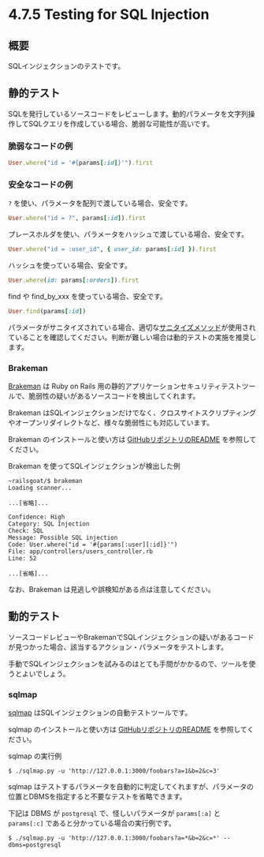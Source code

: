 # 4.7.5 Testing for SQL Injection

## 概要

SQLインジェクションのテストです。

## 静的テスト

SQLを発行しているソースコードをレビューします。動的パラメータを文字列操作してSQLクエリを作成している場合、脆弱な可能性が高いです。

### 脆弱なコードの例

```ruby
User.where("id = '#{params[:id]}'").first
```

### 安全なコードの例

`?` を使い、パラメータを配列で渡している場合、安全です。

```ruby
User.where("id = ?", params[:id]).first
```

プレースホルダを使い、パラメータをハッシュで渡している場合、安全です。

```ruby
User.where("id = :user_id", { user_id: params[:id] }).first
```

ハッシュを使っている場合、安全です。

```ruby
User.where(id: params[:orders]).first
```

find や find_by_xxx を使っている場合、安全です。

```ruby
User.find(params[:id])
```

パラメータがサニタイズされている場合、適切な[サニタイズメソッド](https://api.rubyonrails.org/classes/ActiveRecord/Sanitization/ClassMethods.html)が使用されていることを確認してください。判断が難しい場合は動的テストの実施を推奨します。

### Brakeman

[Brakeman](https://brakemanscanner.org/) は Ruby on Rails 用の静的アプリケーションセキュリティテストツールで、脆弱性の疑いがあるソースコードを検出してくれます。

Brakeman はSQLインジェクションだけでなく、クロスサイトスクリプティングやオープンリダイレクトなど、様々な脆弱性にも対応しています。

Brakeman のインストールと使い方は [GitHubリポジトリのREADME](https://github.com/presidentbeef/brakeman) を参照してください。

Brakeman を使ってSQLインジェクションが検出した例

```shell
~railsgoat/$ brakeman
Loading scanner...

...[省略]...

Confidence: High
Category: SQL Injection
Check: SQL
Message: Possible SQL injection
Code: User.where("id = '#{params[:user][:id]}'")
File: app/controllers/users_controller.rb
Line: 52

...[省略]...
```

なお、Brakeman は見逃しや誤検知がある点は注意してください。

## 動的テスト

ソースコードレビューやBrakemanでSQLインジェクションの疑いがあるコードが見つかった場合、該当するアクション・パラメータをテストします。

手動でSQLインジェクションを試みるのはとても手間がかかるので、ツールを使うとよいでしょう。

### sqlmap

[sqlmap](https://sqlmap.org/) はSQLインジェクションの自動テストツールです。

sqlmap のインストールと使い方は [GitHubリポジトリのREADME](https://github.com/presidentbeef/brakeman#installation) を参照してください。

sqlmap の実行例

```shell
$ ./sqlmap.py -u 'http://127.0.0.1:3000/foobars?a=1&b=2&c=3'
```

sqlmap はテストするパラメータを自動的に判定してくれますが、パラメータの位置とDBMSを指定すると不要なテストを省略できます。

下記は DBMS が `postgresql` で、怪しいパラメータが `params[:a]` と `params[:c]` であると分かっている場合の実行例です。

```shell
$ ./sqlmap.py -u 'http://127.0.0.1:3000/foobars?a=*&b=2&c=*' --dbms=postgresql
```